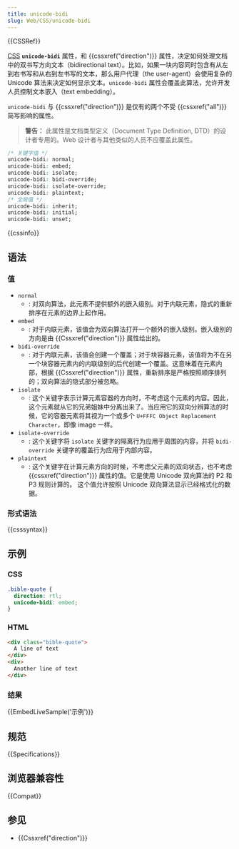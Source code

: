 ```yaml
---
title: unicode-bidi
slug: Web/CSS/unicode-bidi
---
```


{{CSSRef}}

[CSS](/zh-CN/docs/Web/CSS) **`unicode-bidi`** 属性，和 {{cssxref("direction")}} 属性，决定如何处理文档中的双书写方向文本（bidirectional text）。比如，如果一块内容同时包含有从左到右书写和从右到左书写的文本，那么用户代理（the user-agent）会使用复杂的 Unicode 算法来决定如何显示文本。`unicode-bidi` 属性会覆盖此算法，允许开发人员控制文本嵌入（text embedding）。

`unicode-bidi` 与 {{cssxref("direction")}} 是仅有的两个不受 {{cssxref("all")}} 简写影响的属性。

> **警告：** 此属性是文档类型定义（Document Type Definition, DTD）的设计者专用的。Web 设计者与其他类似的人员不应覆盖此属性。

```css
/* 关键字值 */
unicode-bidi: normal;
unicode-bidi: embed;
unicode-bidi: isolate;
unicode-bidi: bidi-override;
unicode-bidi: isolate-override;
unicode-bidi: plaintext;
/* 全局值 */
unicode-bidi: inherit;
unicode-bidi: initial;
unicode-bidi: unset;
```

{{cssinfo}}

## 语法

### 值

- `normal`
  - : 对双向算法，此元素不提供额外的嵌入级别。对于内联元素，隐式的重新排序在元素的边界上起作用。
- `embed`
  - : 对于内联元素，该值会为双向算法打开一个额外的嵌入级别。嵌入级别的方向是由 {{Cssxref("direction")}} 属性给出的。
- `bidi-override`
  - : 对于内联元素，该值会创建一个覆盖；对于块容器元素，该值将为不在另一个块容器元素内的内联级别的后代创建一个覆盖。这意味着在元素内部，根据 {{Cssxref("direction")}} 属性，重新排序是严格按照顺序排列的；双向算法的隐式部分被忽略。
- `isolate`
  - : 这个关键字表示计算元素容器的方向时，不考虑这个元素的内容。因此，这个元素就从它的兄弟姐妹中分离出来了。当应用它的双向分辨算法的时候，它的容器元素将其视为一个或多个 `U+FFFC Object Replacement Character`，即像 image 一样。
- `isolate-override`
  - : 这个关键字将 `isolate` 关键字的隔离行为应用于周围的内容，并将 `bidi-override` 关键字的覆盖行为应用于内部内容。
- `plaintext`
  - : 这个关键字在计算元素方向的时候，不考虑父元素的双向状态，也不考虑 {{cssxref("direction")}} 属性的值。它是使用 Unicode 双向算法的 P2 和 P3 规则计算的。
    这个值允许按照 Unicode 双向算法显示已经格式化的数据。

### 形式语法

{{csssyntax}}

## 示例

### CSS

```css
.bible-quote {
  direction: rtl;
  unicode-bidi: embed;
}
```

### HTML

```html
<div class="bible-quote">
  A line of text
</div>
<div>
  Another line of text
</div>
```

### 结果

{{EmbedLiveSample('示例')}}

## 规范

{{Specifications}}

## 浏览器兼容性

{{Compat}}

## 参见

- {{Cssxref("direction")}}

